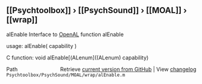 ## [[Psychtoolbox]] &#8250; [[PsychSound]] &#8250; [[MOAL]] &#8250; [[wrap]]

alEnable  Interface to [OpenAL](OpenAL) function alEnable  
  
usage:  alEnable( capability )  
  
C function:  void alEnable[(ALenum]((ALenum) capability)  




<div class="code_header" style="text-align:right;">
  <span style="float:left;">Path&nbsp;&nbsp;</span> <span class="counter">Retrieve <a href=
  "https://raw.github.com/Psychtoolbox-3/Psychtoolbox-3/beta/Psychtoolbox/PsychSound/MOAL/wrap/alEnable.m">current version from GitHub</a> | View <a href=
  "https://github.com/Psychtoolbox-3/Psychtoolbox-3/commits/beta/Psychtoolbox/PsychSound/MOAL/wrap/alEnable.m">changelog</a></span>
</div>
<div class="code">
  <code>Psychtoolbox/PsychSound/MOAL/wrap/alEnable.m</code>
</div>


